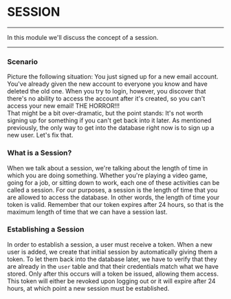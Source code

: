 # SESSION
---
In this module we'll discuss the concept of a session.

<hr>

### Scenario
Picture the following situation: You just signed up for a new email account. You've already given the new account to everyone you know and have deleted the old one. When you try to login, however, you discover that there's no ability to access the account after it's created, so you can't access your new email! THE HORROR!!! <br>
That might be a bit over-dramatic, but the point stands: It's not worth signing up for something if you can't get back into it later. As mentioned previously, the only way to get into the database right now is to sign up a new user. Let's fix that.

### What is a Session?
When we talk about a session, we're talking about the length of time in which you are doing something. Whether you're playing a video game, going for a job, or sitting down to work, each one of these activities can be called a session. For our purposes, a session is the length of time that you are allowed to access the database. In other words, the length of time your token is valid. Remember that our token expires after 24 hours, so that is the maximum length of time that we can have a session last.

### Establishing a Session
In order to establish a session, a user must receive a token. When a new user is added, we create that initial session by automatically giving them a token. To let them back into the database later, we have to verify that they are already in the `user` table and that their credentials match what we have stored. Only after this occurs will a token be issued, allowing them access. This token will either be revoked upon logging out or it will expire after 24 hours, at which point a new session must be established.